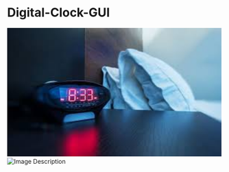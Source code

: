# Digital-Clock-GUI

<img src="https://github.com/ShivanisharmaF128/Digital-Clock-GUI/blob/main/digital.clock.jfif" alt="Image Description" style="width:500px; height:auto;">

<img src="IMAGE_LINK_HERE" alt="Image Description" width="500" height="300">

